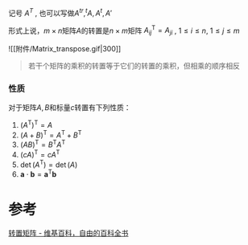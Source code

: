 
记号 $A^{T}$ , 也可以写做$A^{tr},^{t}A,A^{t},A'$

形式上说，$m\times n$矩阵$A$的转置是$n\times m$矩阵
$A_{ij}^{\mathrm {T} }=A_{ji}$ , $1\leq i\leq n,$  $1\leq j\leq m$


![[附件/Matrix_transpose.gif|300]]

> 若干个矩阵的乘积的转置等于它们的转置的乘积，但相乘的顺序相反

### 性质
对于矩阵$A, B$和标量$c$转置有下列性质：
1. $\left(A^{\mathrm {T} }\right)^{\mathrm {T} }=A\quad$
2. $(A+B)^{\mathrm {T} }=A^{\mathrm {T} }+B^{\mathrm {T} }$ 
3. $\left(AB\right)^{\mathrm {T} }=B^{\mathrm {T} }A^{\mathrm {T} }$ 
4. $(cA)^{\mathrm {T} }=cA^{\mathrm {T} }$ 
5. $\det(A^{\mathrm {T} })=\det(A)$ 
6. ${\displaystyle \mathbf {a} \cdot \mathbf {b} =\mathbf {a} ^{\mathrm {T} }\mathbf {b} }$ 


# 参考
[转置矩阵 - 维基百科，自由的百科全书](https://zh.wikipedia.org/wiki/%E8%BD%AC%E7%BD%AE%E7%9F%A9%E9%98%B5)
